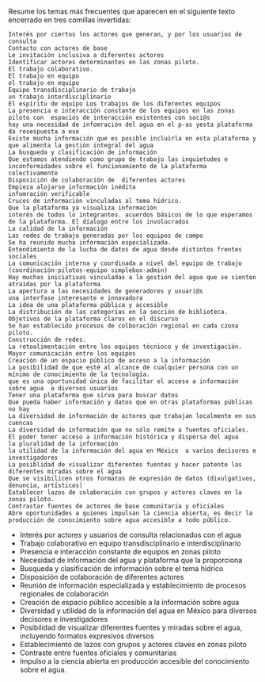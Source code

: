 Resume los temas más frecuentes que aparecen en el siguiente texto encerrado en tres comillas invertidas:

```
Interés por ciertos los actores que generan, y por los usuarios de consulta
Contacto con actores de base
Le invitación inclusiva a diferentes actores
Identificar actores determinantes en las zonas piloto.
El trabajo colaborativo.
El trabajo en equipo
el trabajo en equipo
Equipo transdisciplinario de trabajo
un trabajo interdisciplinario
El espíritu de equipo Los trabajos de los diferentes equipos
La presencia e interacción constante de los equipos en las zonas piloto con  espacios de interacción existentes con soci@s
hay una necesidad de infomración del agua en el p-as yesta plataforma da resespuesta a eso
Existe mucha información que es posible incluirla en esta plataforma y que alimenta la gestión integral del agua
La busqueda y clasificación de información
Que estamos atendiendo como grupo de trabajo las inquietudes e inconformidades sobre el funcionamiento de la plataforma colectivamente
Disposición de colaboración de  diferentes actores
Empieza alojarse información inédita
infomración verificable
Cruces de información vinculadas al tema hídrico.
Que la plataforma ya visualiza información
interés de todos lo integrantes. acuerdos básicos de lo que esperamos de la plataforma. El díalogo entre los involucrados
La calidad de la información
Las redes de trabajo generadas por los equipos de campo
Se ha reunido mucha información especializada.
Entendimiento de la lucha de datos de agua desde distintos frentes sociales
La comunicación interna y coordinada a nivel del equipo de trabajo (coordinación-pilotos-equipo simplebox-admin)
Hay muchas iniciativas vinculadas a la gestión del agua que se sienten atraidas por la plataforma
La apertura a las necesidades de generadores y usuari@s
una interfase interesante e innovadora
La idea de una plataforma pública y accesible
La distribución de las categorías en la sección de biblioteca.
Objetivos de la plataforma claros en el discurso
Se han establecido procesos de colboración regional en cada czona piloto.
Construcción de redes.
La retoalimentación entre los equipos técnioco y de investigación.
Mayor comunicación entre los equipos
Creación de un espacio público de acceso a la información
La posibilidad de que esté al alcance de cualquier persona con un mínimo de conocimiento de la tecnología.
que es una oportunidad única de facilitar el acceso a información sobre agua  a diversos usuarios
Tener una plataforma que sirva para buscar datos
Que pueda haber información y datos que en otras plataformas públicas no hay
La diversidad de información de actores que trabajan localmente en sus cuencas
La diversidad de información que no sólo remite a fuentes oficiales.
El poder tener acceso a información histórica y dispersa del agua
la pluralidad de la información
la utilidad de la información del agua en México  a varios decisores e investigadores
La posiblidad de visualizar diferentes fuentes y hacer patente las diferentes miradas sobre el agua
Que se visibilicen otros formatos de expresión de datos (divulgativos, denuncia, artísticos)
Eatablecer lazos de colaboración con grupos y actores claves en la zonas piloto.
Contrastar fuentes de actores de base comunitaria y oficiales
Abre oportunidades a quienes impulsan la ciencia abierta, es decir la producción de conocimiento sobre agua accesible a todo público.
```


- Interés por actores y usuarios de consulta relacionados con el agua
- Trabajo colaborativo en equipo transdisciplinario e interdisciplinario
- Presencia e interacción constante de equipos en zonas piloto
- Necesidad de información del agua y plataforma que la proporciona
- Busqueda y clasificación de información sobre el tema hídrico
- Disposición de colaboración de diferentes actores
- Reunión de información especializada y establecimiento de procesos regionales de colaboración
- Creación de espacio público accesible a la información sobre agua
- Diversidad y utilidad de la información del agua en México para diversos decisores e investigadores
- Posibilidad de visualizar diferentes fuentes y miradas sobre el agua, incluyendo formatos expresivos diversos 
- Establecimiento de lazos con grupos y actores claves en zonas piloto 
- Contraste entre fuentes oficiales y comunitarias 
- Impulso a la ciencia abierta en producción accesible del conocimiento sobre el agua.